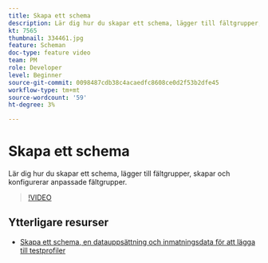 ```yaml
---
title: Skapa ett schema
description: Lär dig hur du skapar ett schema, lägger till fältgrupper, skapar och konfigurerar anpassade fältgrupper.
kt: 7565
thumbnail: 334461.jpg
feature: Scheman
doc-type: feature video
team: PM
role: Developer
level: Beginner
source-git-commit: 0098487cdb38c4acaedfc8608ce0d2f53b2dfe45
workflow-type: tm+mt
source-wordcount: '59'
ht-degree: 3%

---
```



# Skapa ett schema

Lär dig hur du skapar ett schema, lägger till fältgrupper, skapar och konfigurerar anpassade fältgrupper.

>[!VIDEO](https://video.tv.adobe.com/v/334461?quality=12)

## Ytterligare resurser

* [Skapa ett schema, en datauppsättning och inmatningsdata för att lägga till testprofiler](https://experienceleague.adobe.com/docs/journey-optimizer/using/orchestrate-journeys/about-journeys/creating-test-profiles.html)
